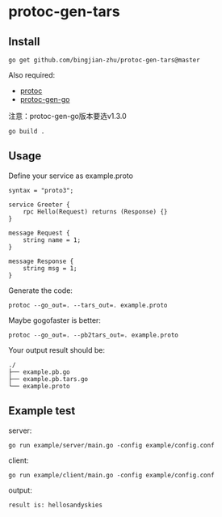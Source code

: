 # protoc-gen-tars


## Install

```
go get github.com/bingjian-zhu/protoc-gen-tars@master
```

Also required:

- [protoc](https://github.com/google/protobuf)
- [protoc-gen-go](https://github.com/golang/protobuf)

注意：protoc-gen-go版本要选v1.3.0
```
go build .
```

## Usage

Define your service as example.proto

```
syntax = "proto3";

service Greeter {
	rpc Hello(Request) returns (Response) {}
}

message Request {
	string name = 1;
}

message Response {
	string msg = 1;
}
```

Generate the code:

```
protoc --go_out=. --tars_out=. example.proto
```

Maybe gogofaster is better:

```
protoc --go_out=. --pb2tars_out=. example.proto
```

Your output result should be:

```
./
├── example.pb.go
├── example.pb.tars.go
└── example.proto
```

## Example test

server:
```
go run example/server/main.go -config example/config.conf
```

client:
```
go run example/client/main.go -config example/config.conf
```

output:
```
result is: hellosandyskies
```